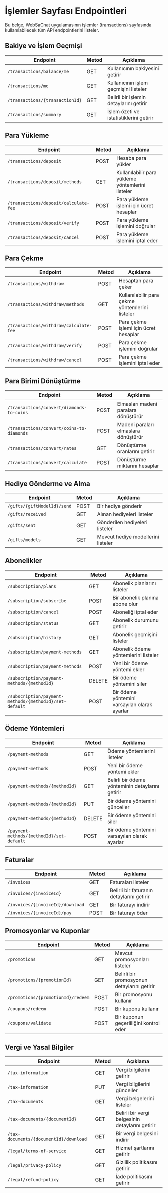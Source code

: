 # İşlemler Sayfası Endpointleri

Bu belge, WebSaChat uygulamasının işlemler (transactions) sayfasında kullanılabilecek tüm API endpointlerini listeler.

## Bakiye ve İşlem Geçmişi

| Endpoint | Metod | Açıklama |
|----------|-------|----------|
| `/transactions/balance/me` | GET | Kullanıcının bakiyesini getirir |
| `/transactions/me` | GET | Kullanıcının işlem geçmişini listeler |
| `/transactions/{transactionId}` | GET | Belirli bir işlemin detaylarını getirir |
| `/transactions/summary` | GET | İşlem özeti ve istatistiklerini getirir |

## Para Yükleme

| Endpoint | Metod | Açıklama |
|----------|-------|----------|
| `/transactions/deposit` | POST | Hesaba para yükler |
| `/transactions/deposit/methods` | GET | Kullanılabilir para yükleme yöntemlerini listeler |
| `/transactions/deposit/calculate-fee` | POST | Para yükleme işlemi için ücret hesaplar |
| `/transactions/deposit/verify` | POST | Para yükleme işlemini doğrular |
| `/transactions/deposit/cancel` | POST | Para yükleme işlemini iptal eder |

## Para Çekme

| Endpoint | Metod | Açıklama |
|----------|-------|----------|
| `/transactions/withdraw` | POST | Hesaptan para çeker |
| `/transactions/withdraw/methods` | GET | Kullanılabilir para çekme yöntemlerini listeler |
| `/transactions/withdraw/calculate-fee` | POST | Para çekme işlemi için ücret hesaplar |
| `/transactions/withdraw/verify` | POST | Para çekme işlemini doğrular |
| `/transactions/withdraw/cancel` | POST | Para çekme işlemini iptal eder |

## Para Birimi Dönüştürme

| Endpoint | Metod | Açıklama |
|----------|-------|----------|
| `/transactions/convert/diamonds-to-coins` | POST | Elmasları madeni paralara dönüştürür |
| `/transactions/convert/coins-to-diamonds` | POST | Madeni paraları elmaslara dönüştürür |
| `/transactions/convert/rates` | GET | Dönüştürme oranlarını getirir |
| `/transactions/convert/calculate` | POST | Dönüştürme miktarını hesaplar |

## Hediye Gönderme ve Alma

| Endpoint | Metod | Açıklama |
|----------|-------|----------|
| `/gifts/{giftModelId}/send` | POST | Bir hediye gönderir |
| `/gifts/received` | GET | Alınan hediyeleri listeler |
| `/gifts/sent` | GET | Gönderilen hediyeleri listeler |
| `/gifts/models` | GET | Mevcut hediye modellerini listeler |

## Abonelikler

| Endpoint | Metod | Açıklama |
|----------|-------|----------|
| `/subscription/plans` | GET | Abonelik planlarını listeler |
| `/subscription/subscribe` | POST | Bir abonelik planına abone olur |
| `/subscription/cancel` | POST | Aboneliği iptal eder |
| `/subscription/status` | GET | Abonelik durumunu getirir |
| `/subscription/history` | GET | Abonelik geçmişini listeler |
| `/subscription/payment-methods` | GET | Abonelik ödeme yöntemlerini listeler |
| `/subscription/payment-methods` | POST | Yeni bir ödeme yöntemi ekler |
| `/subscription/payment-methods/{methodId}` | DELETE | Bir ödeme yöntemini siler |
| `/subscription/payment-methods/{methodId}/set-default` | POST | Bir ödeme yöntemini varsayılan olarak ayarlar |

## Ödeme Yöntemleri

| Endpoint | Metod | Açıklama |
|----------|-------|----------|
| `/payment-methods` | GET | Ödeme yöntemlerini listeler |
| `/payment-methods` | POST | Yeni bir ödeme yöntemi ekler |
| `/payment-methods/{methodId}` | GET | Belirli bir ödeme yönteminin detaylarını getirir |
| `/payment-methods/{methodId}` | PUT | Bir ödeme yöntemini günceller |
| `/payment-methods/{methodId}` | DELETE | Bir ödeme yöntemini siler |
| `/payment-methods/{methodId}/set-default` | POST | Bir ödeme yöntemini varsayılan olarak ayarlar |

## Faturalar

| Endpoint | Metod | Açıklama |
|----------|-------|----------|
| `/invoices` | GET | Faturaları listeler |
| `/invoices/{invoiceId}` | GET | Belirli bir faturanın detaylarını getirir |
| `/invoices/{invoiceId}/download` | GET | Bir faturayı indirir |
| `/invoices/{invoiceId}/pay` | POST | Bir faturayı öder |

## Promosyonlar ve Kuponlar

| Endpoint | Metod | Açıklama |
|----------|-------|----------|
| `/promotions` | GET | Mevcut promosyonları listeler |
| `/promotions/{promotionId}` | GET | Belirli bir promosyonun detaylarını getirir |
| `/promotions/{promotionId}/redeem` | POST | Bir promosyonu kullanır |
| `/coupons/redeem` | POST | Bir kuponu kullanır |
| `/coupons/validate` | POST | Bir kuponun geçerliliğini kontrol eder |

## Vergi ve Yasal Bilgiler

| Endpoint | Metod | Açıklama |
|----------|-------|----------|
| `/tax-information` | GET | Vergi bilgilerini getirir |
| `/tax-information` | PUT | Vergi bilgilerini günceller |
| `/tax-documents` | GET | Vergi belgelerini listeler |
| `/tax-documents/{documentId}` | GET | Belirli bir vergi belgesinin detaylarını getirir |
| `/tax-documents/{documentId}/download` | GET | Bir vergi belgesini indirir |
| `/legal/terms-of-service` | GET | Hizmet şartlarını getirir |
| `/legal/privacy-policy` | GET | Gizlilik politikasını getirir |
| `/legal/refund-policy` | GET | İade politikasını getirir |